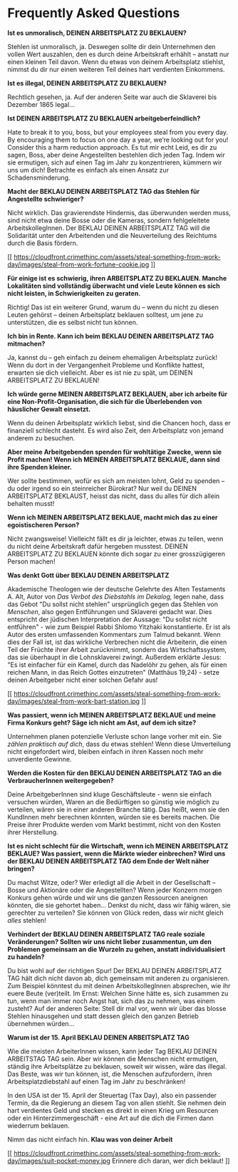 # Frequently Asked Questions

**Ist es unmoralisch, DEINEN ARBEITSPLATZ ZU BEKLAUEN?**

Stehlen ist unmoralisch, ja. Deswegen sollte dir dein Unternehmen den vollen Wert auszahlen, den es durch deine Arbeitskraft erhählt – anstatt nur einen kleinen Teil davon. Wenn du etwas von deinem Arbeitsplatz stiehlst, nimmst du dir nur einen weiteren Teil deines hart verdienten Einkommens.

**Ist es illegal, DEINEN ARBEITSPLATZ ZU BEKLAUEN?**

Rechtlich gesehen, ja. Auf der anderen Seite war auch die Sklaverei bis Dezember 1865 legal…

**Ist DEINEN ARBEITSPLATZ ZU BEKLAUEN arbeitgeberfeindlich?**

Hate to break it to you, boss, but your employees steal from you every day. By encouraging them to focus on one day a year, we’re looking out for you! Consider this a harm reduction approach.
Es tut mir echt Leid, es dir zu sagen, Boss, aber deine Angestellten bestehlen dich jeden Tag. Indem wir sie ermutigen, sich auf einen Tag im Jahr zu konzentrieren, kümmern wir uns um dich! Betrachte es einfach als einen Ansatz zur Schadensminderung.

**Macht der BEKLAU DEINEN ARBEITSPLATZ TAG das Stehlen für Angestellte schwieriger?**

Nicht wirklich. Das gravierendste Hindernis, das überwunden werden muss, sind nicht etwa deine Bosse oder die Kameras, sondern fehlgeleitete ArbeitskollegInnen. Der BEKLAU DEINEN ARBEITSPLATZ TAG will die Solidarität unter den Arbeitenden und die Neuverteilung des Reichtums durch die Basis fördern.

[[ https://cloudfront.crimethinc.com/assets/steal-something-from-work-day/images/steal-from-work-fortune-cookie.jpg ]]

**Für einige ist es schwierig, ihren ARBEITSPLATZ ZU BEKLAUEN. Manche Lokalitäten sind vollständig überwacht und viele Leute können es sich nicht leisten, in Schwierigkeiten zu geraten.**

Richtig! Das ist ein weiterer Grund, warum du – wenn du nicht zu diesen Leuten gehörst – deinen Arbeitsplatz beklauen solltest, um jene zu unterstützen, die es selbst nicht tun können.

**Ich bin in Rente. Kann ich beim BEKLAU DEINEN ARBEITSPLATZ TAG mitmachen?**

Ja, kannst du – geh einfach zu deinem ehemaligen Arbeitsplatz zurück! Wenn du dort in der Vergangenheit Probleme und Konflikte hattest, erwarten sie dich vielleicht. Aber es ist nie zu spät, um DEINEN ARBEITSPLATZ ZU BEKLAUEN!

**Ich würde gerne MEINEN ARBEITSPLATZ BEKLAUEN, aber ich arbeite für eine Non-Profit-Organisation, die sich für die Überlebenden von häuslicher Gewalt einsetzt.**

Wenn du deinen Arbeitsplatz wirklich liebst, sind die Chancen hoch, dass er finanziell schlecht dasteht. Es wird also Zeit, den Arbeitsplatz von jemand anderem zu besuchen.

**Aber meine Arbeitgebenden spenden für wohltätige Zwecke, wenn sie Profit machen! Wenn ich MEINEN ARBEITSPLATZ BEKLAUE, dann sind ihre Spenden kleiner.**

Wer sollte bestimmen, wofür es sich am meisten lohnt, Geld zu spenden – du oder irgend so ein steinreicher Bürokrat? Nur weil du DEINEN ARBEITSPLATZ BEKLAUST, heisst das nicht, dass du alles für dich allein behalten musst!

**Wenn ich MEINEN ARBEITSPLATZ BEKLAUE, macht mich das zu einer egoistischeren Person?**

Nicht zwangsweise! Vielleicht fällt es dir ja leichter, etwas zu teilen, wenn du nicht deine Arbeitskraft dafür hergeben musstest. DEINEN ARBEITSPLATZ ZU BEKLAUEN könnte dich sogar zu einer grosszügigeren Person machen!

**Was denkt Gott über BEKLAU DEINEN ARBEITSPLATZ**

Akademische Theologen wie der deutsche Gelehrte des Alten Testaments A. Alt, Autor von _Das Verbot des Diebstahls im Dekalog,_ legen nahe, dass das Gebot "Du sollst nicht stehlen" ursprünglich gegen das Stehlen von _Menschen_, also gegen Entführungen und Sklaverei gedacht war. Dies entspricht der jüdischen Interpretation der Aussage: "Du sollst nicht entführen" - wie zum Beispiel Rabbi Shlomo Yitzhaki konstantierte. Er ist als Autor des ersten umfassenden Kommentars zum Talmud bekannt. Wenn dies der Fall ist, ist das wirkliche Verbrechen nicht die Arbeiterin, die einen Teil der Früchte ihrer Arbeit zurücknimmt, sondern das Wirtschaftssystem, das sie überhaupt in die Lohnsklaverei zwingt. Außerdem erklärte Jesus: "Es ist einfacher für ein Kamel, durch das Nadelöhr zu gehen, als für einen reichen Mann, in das Reich Gottes einzutreten" (Matthäus 19,24) - setze deinen Arbeitgeber nicht einer solchen Gefahr aus!

[[ https://cloudfront.crimethinc.com/assets/steal-something-from-work-day/images/steal-from-work-bart-station.jpg ]]

**Was passiert, wenn ich MEINEN ARBEITSPLATZ BEKLAUE und meine Firma Konkurs geht? Säge ich nicht am Ast, auf dem ich sitze?**

Unternehmen planen potenzielle Verluste schon lange vorher mit ein. Sie _zählen praktisch auf dich_, dass du etwas stehlen! Wenn diese Umverteilung nicht eingefordert wird, bleiben einfach in ihren Kassen noch mehr unverdiente Gewinne.

**Werden die Kosten für den BEKLAU DEINEN ARBEITSPLATZ TAG an die VerbraucherInnen weitergegeben?**

Deine ArbeitgeberInnen sind kluge Geschäftsleute - wenn sie einfach versuchen würden, Waren an die Bedürftigen so günstig wie möglich zu verteilen, wären sie in einer anderen Branche tätig. Das heißt, wenn sie den KundInnen mehr berechnen könnten, würden sie es bereits machen. Die Preise ihrer Produkte werden vom Markt bestimmt, nicht von den Kosten ihrer Herstellung.

**Ist es nicht schlecht für die Wirtschaft, wenn ich MEINEN ARBEITSPLATZ BEKLAUE? Was passiert, wenn die Märkte wieder einbrechen? Wird uns der BEKLAU DEINEN ARBEITSPLATZ TAG dem Ende der Welt näher bringen?**

Du machst Witze, oder? Wer erledigt all die Arbeit in der Gesellschaft – Bosse und Aktionäre oder die Angestellten? Wenn jeder Konzern morgen Konkurs gehen würde und wir uns die ganzen Ressourcen aneignen könnten, die sie gehortet haben… Denkst du nicht, dass wir fähig wären, sie gerechter zu verteilen? Sie können von Glück reden, dass wir nicht gleich _alles_ stehlen!



**Verhindert der BEKLAU DEINEN ARBEITSPLATZ TAG reale soziale Veränderungen? Sollten wir uns nicht lieber zusammentun, um den Problemen gemeinsam an die Wurzeln zu gehen, anstatt individualisiert zu handeln?**

Du bist wohl auf der richtigen Spur! Der BEKLAU DEINEN ARBEITSPLATZ TAG hält dich nicht davon ab, dich gemeinsam mit anderen zu organisieren. Zum Beispiel könntest du mit deinen ArbeitskollegInnen absprechen, wie ihr euere Beute (ver)teilt. Im Ernst: Welchen Sinne hätte es, sich zusammen zu tun, wenn man immer noch Angst hat, sich das zu nehmen, was einem zusteht? Auf der anderen Seite: Stell dir mal vor, wenn wir über das blosse Stehlen hinausgehen und statt dessen gleich den ganzen Betrieb übernehmen würden…

**Warum ist der 15. April BEKLAU DEINEN ARBEITSPLATZ TAG**

Wie die meisten ArbeiterInnen wissen, kann jeder Tag BEKLAU DEINEN ARBEITSTAG TAG sein. Aber wir können die Menschen nicht ermutigen, ständig ihre Arbeitsplätze zu beklauen, soweit wir wissen, wäre das illegal. Das Beste, was wir tun können, ist, die Menschen aufzufordern, ihren Arbeitsplatzdiebstahl auf einen Tag im Jahr zu beschränken!

In den USA ist der 15. April der Steuertag (Tax Day), also ein passender Termin, da die Regierung an diesem Tag von allen stiehlt. Sie nehmen dein hart verdientes Geld und stecken es direkt in einen Krieg um Resourcen oder ein Hinterzimmergeschäft - eine Art auf die dich die Firmen dann wiederrum beklauen.

Nimm das nicht einfach hin. **Klau was von deiner Arbeit**

[[ https://cloudfront.crimethinc.com/assets/steal-something-from-work-day/images/suit-pocket-money.jpg Erinnere dich daran, wer dich beklaut! ]]
